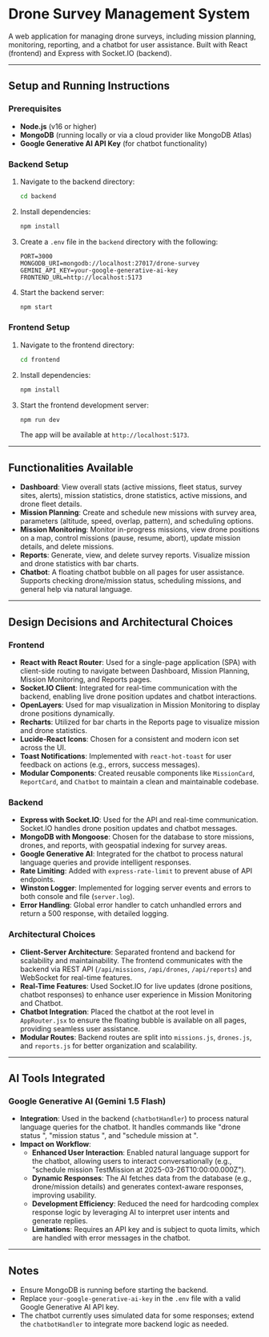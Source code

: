 # Drone Survey Management System

A web application for managing drone surveys, including mission planning, monitoring, reporting, and a chatbot for user assistance. Built with React (frontend) and Express with Socket.IO (backend).

---

## Setup and Running Instructions

### Prerequisites

- **Node.js** (v16 or higher)
- **MongoDB** (running locally or via a cloud provider like MongoDB Atlas)
- **Google Generative AI API Key** (for chatbot functionality)

### Backend Setup

1. Navigate to the backend directory:
   ```bash
   cd backend
   ```
2. Install dependencies:
   ```bash
   npm install
   ```
3. Create a `.env` file in the `backend` directory with the following:
   ```
   PORT=3000
   MONGODB_URI=mongodb://localhost:27017/drone-survey
   GEMINI_API_KEY=your-google-generative-ai-key
   FRONTEND_URL=http://localhost:5173
   ```
4. Start the backend server:
   ```bash
   npm start
   ```

### Frontend Setup

1. Navigate to the frontend directory:
   ```bash
   cd frontend
   ```
2. Install dependencies:
   ```bash
   npm install
   ```
3. Start the frontend development server:
   ```bash
   npm run dev
   ```
   The app will be available at `http://localhost:5173`.

---

## Functionalities Available

- **Dashboard**: View overall stats (active missions, fleet status, survey sites, alerts), mission statistics, drone statistics, active missions, and drone fleet details.
- **Mission Planning**: Create and schedule new missions with survey area, parameters (altitude, speed, overlap, pattern), and scheduling options.
- **Mission Monitoring**: Monitor in-progress missions, view drone positions on a map, control missions (pause, resume, abort), update mission details, and delete missions.
- **Reports**: Generate, view, and delete survey reports. Visualize mission and drone statistics with bar charts.
- **Chatbot**: A floating chatbot bubble on all pages for user assistance. Supports checking drone/mission status, scheduling missions, and general help via natural language.

---

## Design Decisions and Architectural Choices

### Frontend

- **React with React Router**: Used for a single-page application (SPA) with client-side routing to navigate between Dashboard, Mission Planning, Mission Monitoring, and Reports pages.
- **Socket.IO Client**: Integrated for real-time communication with the backend, enabling live drone position updates and chatbot interactions.
- **OpenLayers**: Used for map visualization in Mission Monitoring to display drone positions dynamically.
- **Recharts**: Utilized for bar charts in the Reports page to visualize mission and drone statistics.
- **Lucide-React Icons**: Chosen for a consistent and modern icon set across the UI.
- **Toast Notifications**: Implemented with `react-hot-toast` for user feedback on actions (e.g., errors, success messages).
- **Modular Components**: Created reusable components like `MissionCard`, `ReportCard`, and `Chatbot` to maintain a clean and maintainable codebase.

### Backend

- **Express with Socket.IO**: Used for the API and real-time communication. Socket.IO handles drone position updates and chatbot messages.
- **MongoDB with Mongoose**: Chosen for the database to store missions, drones, and reports, with geospatial indexing for survey areas.
- **Google Generative AI**: Integrated for the chatbot to process natural language queries and provide intelligent responses.
- **Rate Limiting**: Added with `express-rate-limit` to prevent abuse of API endpoints.
- **Winston Logger**: Implemented for logging server events and errors to both console and file (`server.log`).
- **Error Handling**: Global error handler to catch unhandled errors and return a 500 response, with detailed logging.

### Architectural Choices

- **Client-Server Architecture**: Separated frontend and backend for scalability and maintainability. The frontend communicates with the backend via REST API (`/api/missions`, `/api/drones`, `/api/reports`) and WebSocket for real-time features.
- **Real-Time Features**: Used Socket.IO for live updates (drone positions, chatbot responses) to enhance user experience in Mission Monitoring and Chatbot.
- **Chatbot Integration**: Placed the chatbot at the root level in `AppRouter.jsx` to ensure the floating bubble is available on all pages, providing seamless user assistance.
- **Modular Routes**: Backend routes are split into `missions.js`, `drones.js`, and `reports.js` for better organization and scalability.

---

## AI Tools Integrated

### Google Generative AI (Gemini 1.5 Flash)

- **Integration**: Used in the backend (`chatbotHandler`) to process natural language queries for the chatbot. It handles commands like "drone status <id>", "mission status <id>", and "schedule mission <name> at <time>".
- **Impact on Workflow**:
  - **Enhanced User Interaction**: Enabled natural language support for the chatbot, allowing users to interact conversationally (e.g., "schedule mission TestMission at 2025-03-26T10:00:00.000Z").
  - **Dynamic Responses**: The AI fetches data from the database (e.g., drone/mission details) and generates context-aware responses, improving usability.
  - **Development Efficiency**: Reduced the need for hardcoding complex response logic by leveraging AI to interpret user intents and generate replies.
  - **Limitations**: Requires an API key and is subject to quota limits, which are handled with error messages in the chatbot.

---

## Notes

- Ensure MongoDB is running before starting the backend.
- Replace `your-google-generative-ai-key` in the `.env` file with a valid Google Generative AI API key.
- The chatbot currently uses simulated data for some responses; extend the `chatbotHandler` to integrate more backend logic as needed.
